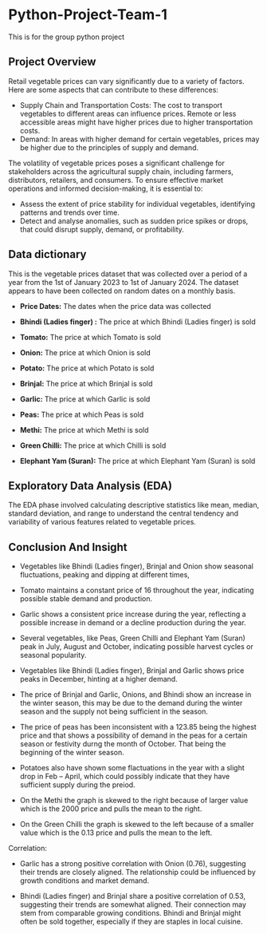 # Python-Project-Team-1
This is for the group python project
## Project Overview
Retail vegetable prices can vary significantly due to a variety of factors. Here are some aspects that can contribute to these differences:
- Supply Chain and Transportation Costs: The cost to transport vegetables to different areas can influence prices. Remote or less accessible areas might have higher prices due to higher transportation costs.
- Demand: In areas with higher demand for certain vegetables, prices may be higher due to the principles of supply and demand.

The volatility of vegetable prices poses a significant challenge for stakeholders across the agricultural supply chain, including farmers, distributors, retailers, and consumers. To ensure effective market operations and informed decision-making, it is essential to:
- Assess the extent of price stability for individual vegetables, identifying patterns and trends over time.
- Detect and analyse anomalies, such as sudden price spikes or drops, that could disrupt supply, demand, or profitability.

## Data dictionary
This is the vegetable prices dataset that was collected over a period of a year from the 1st of January 2023 to 1st of January 2024. The dataset appears to have been collected on random dates on a monthly basis.

- **Price Dates:** The dates when the price data was collected

- **Bhindi (Ladies finger) :** The price at which Bhindi (Ladies finger) is sold 

- **Tomato:** The price at which Tomato is sold 

- **Onion:** The price at which Onion is sold 

- **Potato:** The price at which Potato is sold 

- **Brinjal:** The price at which Brinjal is sold 

- **Garlic:** The price at which Garlic is sold 

- **Peas:** The price at which Peas is sold 

- **Methi:** The price at which Methi is sold 

- **Green Chilli:** The price at which Chilli is sold  

- **Elephant Yam (Suran):** The price at which Elephant Yam (Suran) is sold

## Exploratory Data Analysis (EDA)
The EDA phase involved calculating descriptive statistics like mean, median, standard deviation, and range to understand the central tendency and variability of various features related to vegetable prices.

## Conclusion And Insight
- Vegetables like Bhindi (Ladies finger), Brinjal and Onion show seasonal fluctuations, peaking and dipping at different times,

- Tomato maintains a constant price of 16 throughout the year, indicating possible stable demand and production.

- Garlic shows a consistent price increase during the year, reflecting a possible increase in demand or a decline production during the year.

- Several vegetables, like Peas, Green Chilli and Elephant Yam (Suran) peak in July, August and October, indicating possible harvest cycles or seasonal popularity.

- Vegetables like Bhindi (Ladies finger), Brinjal and Garlic shows price peaks in December, hinting at a higher demand.

- The price of Brinjal and Garlic, Onions, and Bhindi show an increase in the winter season, this may be due to the demand during the winter season and the supply not being sufficient in the season.

- The price of peas has been inconsistent with a 123.85 being the highest price and that shows a possibility of demand in the peas for a certain season or festivity durng the month of October. That being the beginning of the winter season.

- Potatoes also have shown some flactuations in the year with a slight drop in Feb – April, which could possibly indicate that they have sufficient supply during the preiod. 

- On the Methi the graph is skewed to the right because of larger value which is the 2000 price and pulls the mean to the right.

- On the Green Chilli the graph is skewed to the left because of a smaller value which is the 0.13 price and pulls the mean to the left.

Correlation:

- Garlic has a strong positive correlation with Onion (0.76), suggesting their trends are closely aligned. The relationship could be influenced by growth conditions and market demand.

- Bhindi (Ladies finger) and Brinjal share a positive correlation of 0.53, suggesting their trends are somewhat aligned. Their connection may stem from comparable growing conditions. Bhindi and Brinjal might often be sold together, especially if they are staples in local cuisine.